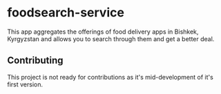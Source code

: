 # foodsearch-service
This app aggregates the offerings of food delivery apps in Bishkek, Kyrgyzstan and allows you to search through them and get a better deal.

## Contributing
This project is not ready for contributions as it's mid-development of it's first version.
